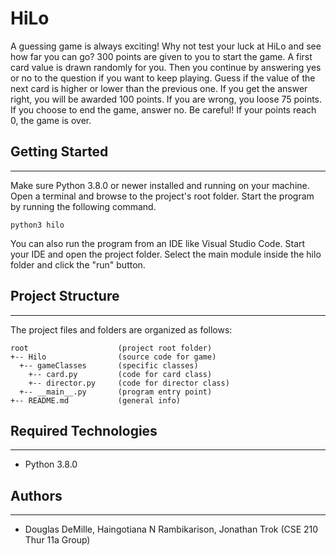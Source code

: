 # HiLo
A guessing game is always exciting! Why not test your luck at HiLo and see how far you can go? 300 points are given to you to start the game. A first card value is drawn randomly for you. Then you continue by answering yes or no to the question if you want to keep playing. Guess if the value of the next card is higher or lower than the previous one. If you get the answer right, you will be awarded 100 points. If you are wrong, you loose 75 points. If you choose to end the game, answer no. Be careful! If your points reach 0, the game is over.

## Getting Started
---
Make sure Python 3.8.0 or newer installed and running on your machine. Open a terminal and 
browse to the project's root folder. Start the program by running the following command.
```
python3 hilo 
```
You can also run the program from an IDE like Visual Studio Code. Start your IDE and open the 
project folder. Select the main module inside the hilo folder and click the "run" button.

## Project Structure
---
The project files and folders are organized as follows:
```
root                    (project root folder)
+-- Hilo                (source code for game)
  +-- gameClasses       (specific classes)
    +-- card.py         (code for card class)
    +-- director.py     (code for director class)
  +-- __main__.py       (program entry point)
+-- README.md           (general info)
```

## Required Technologies
---
* Python 3.8.0

## Authors
---
* Douglas DeMille, Haingotiana N Rambikarison, Jonathan Trok (CSE 210 Thur 11a Group)